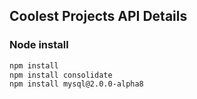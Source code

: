 ## Coolest Projects API Details

### Node install

````bash
npm install
npm install consolidate
npm install mysql@2.0.0-alpha8
```` 
